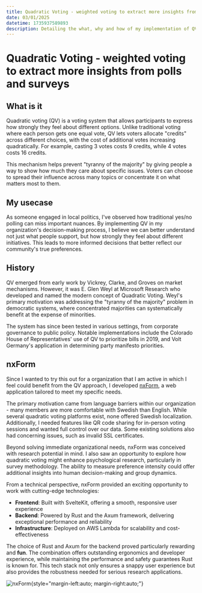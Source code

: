 ```yaml
---
title: Quadratic Voting - weighted voting to extract more insights from polls and surveys
date: 03/01/2025
datetime: 1735937589893
description: Detailing the what, why and how of my implementation of QV in a forms application.
---
```


# Quadratic Voting - weighted voting to extract more insights from polls and surveys

## What is it

Quadratic voting (QV) is a voting system that allows participants to express how strongly they feel about different options. Unlike traditional voting where each person gets one equal vote, QV lets voters allocate "credits" across different choices, with the cost of additional votes increasing quadratically. For example, casting 3 votes costs 9 credits, while 4 votes costs 16 credits.

This mechanism helps prevent "tyranny of the majority" by giving people a way to show how much they care about specific issues. Voters can choose to spread their influence across many topics or concentrate it on what matters most to them.

## My usecase

As someone engaged in local politics, I've observed how traditional yes/no polling can miss important nuances. By implementing QV in my organization's decision-making process, I believe we can better understand not just what people support, but how strongly they feel about different initiatives. This leads to more informed decisions that better reflect our community's true preferences.

## History

QV emerged from early work by Vickrey, Clarke, and Groves on market mechanisms. However, it was E. Glen Weyl at Microsoft Research who developed and named the modern concept of Quadratic Voting. Weyl's primary motivation was addressing the "tyranny of the majority" problem in democratic systems, where concentrated majorities can systematically benefit at the expense of minorities.

The system has since been tested in various settings, from corporate governance to public policy. Notable implementations include the Colorado House of Representatives' use of QV to prioritize bills in 2019, and Volt Germany's application in determining party manifesto priorities.

## nxForm

Since I wanted to try this out for a organization that I am active in which I feel could benefit from the QV approach, I developed [nxForm](https://nxform.starks.cloud), a web application tailored to meet my specific needs.

The primary motivation came from language barriers within our organization - many members are more comfortable with Swedish than English. While several quadratic voting platforms exist, none offered Swedish localization. Additionally, I needed features like QR code sharing for in-person voting sessions and wanted full control over our data. Some existing solutions also had concerning issues, such as invalid SSL certificates.

Beyond solving immediate organizational needs, nxForm was conceived with research potential in mind. I also saw an opportunity to explore how quadratic voting might enhance psychological research, particularly in survey methodology. The ability to measure preference intensity could offer additional insights into human decision-making and group dynamics.

From a technical perspective, nxForm provided an exciting opportunity to work with cutting-edge technologies:

- **Frontend**: Built with SvelteKit, offering a smooth, responsive user experience
- **Backend**: Powered by Rust and the Axum framework, delivering exceptional performance and reliability
- **Infrastructure**: Deployed on AWS Lambda for scalability and cost-effectiveness

The choice of Rust and Axum for the backend proved particularly rewarding and **fun**. The combination offers outstanding ergonomics and developer experience, while maintaining the performance and safety guarantees Rust is known for. This tech stack not only ensures a snappy user experience but also provides the robustness needed for serious research applications.

![nxForm](/images/nxform.png){style="margin-left:auto; margin-right:auto;"}
